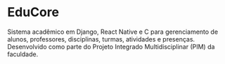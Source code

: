 # EduCore
Sistema acadêmico em Django, React Native e C para gerenciamento de alunos, professores, disciplinas, turmas, atividades e presenças. Desenvolvido como parte do Projeto Integrado Multidisciplinar (PIM) da faculdade.
